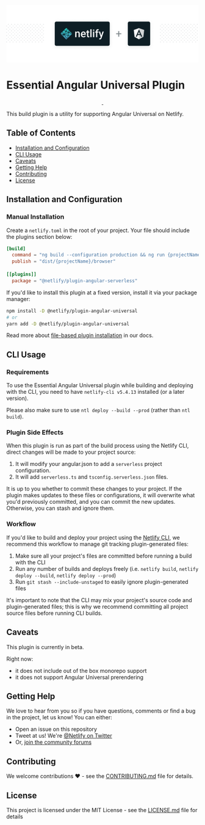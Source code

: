 ![Netlify Build plugin Angular Serverless – Run Angular Universal seamlessly on Netlify](netlify-plugin-angular.png)

# Essential Angular Universal Plugin

<p align="center">
  <a aria-label="npm version" href="https://www.npmjs.com/package/@netlify/plugin-angular-universal">
    <img alt="" src="https://img.shields.io/npm/v/@netlify/plugin-angular-universal">
  </a>
  <a aria-label="MIT License" href="https://img.shields.io/npm/l/@netlify/plugin-angular-universal">
    <img alt="" src="https://img.shields.io/badge/License-MIT-yellow.svg">
  </a>
</p>

This build plugin is a utility for supporting Angular Universal on Netlify.

## Table of Contents

- [Installation and Configuration](#installation-and-configuration)
- [CLI Usage](#cli-usage)
- [Caveats](#caveats)
- [Getting Help](#getting-help)
- [Contributing](#contributing)
- [License](#license)

## Installation and Configuration

### Manual Installation

Create a `netlify.toml` in the root of your project. Your file should include the plugins section below:

```toml
[build]
  command = "ng build --configuration production && ng run {projectName}:serverless:production"
  publish = "dist/{projectName}/browser"

[[plugins]]
  package = "@netlify/plugin-angular-serverless"
```

If you'd like to install this plugin at a fixed version, install it via your package manager:

```bash
npm install -D @netlify/plugin-angular-universal
# or
yarn add -D @netlify/plugin-angular-universal
```

Read more about [file-based plugin installation](https://docs.netlify.com/configure-builds/build-plugins/#file-based-installation)
in our docs.

## CLI Usage

### Requirements

To use the Essential Angular Universal plugin while building and deploying with the CLI, you need to have `netlify-cli v5.4.13` installed (or a later version).

Please also make sure to use `ntl deploy --build --prod` (rather than `ntl build`).

### Plugin Side Effects

When this plugin is run as part of the build process using the Netlify CLI, direct changes will be made to your project source:

1. It will modify your angular.json to add a `serverless` project configuration.
2. It will add `serverless.ts` and `tsconfig.serverless.json` files.

It is up to you whether to commit these changes to your project. If the plugin makes updates to these files or configurations, it will overwrite what you'd previously committed, and you can commit the new updates. Otherwise, you can stash and ignore them.

### Workflow

If you'd like to build and deploy your project using the
[Netlify CLI](https://docs.netlify.com/cli/get-started/), we recommend this
workflow to manage git tracking plugin-generated files:

1. Make sure all your project's files are committed before running a build with
   the CLI
2. Run any number of builds and deploys freely (i.e. `netlify build`,
   `netlify deploy --build`, `netlify deploy --prod`)
3. Run `git stash --include-unstaged` to easily ignore plugin-generated files

It's important to note that the CLI may mix your project's source code and
plugin-generated files; this is why we recommend committing all project source
files before running CLI builds.

## Caveats

This plugin is currently in beta.

Right now:
- it does not include out of the box monorepo support
- it does not support Angular Universal prerendering

## Getting Help

We love to hear from you so if you have questions, comments or find a bug in the
project, let us know! You can either:

- Open an issue on this repository
- Tweet at us! We're [@Netlify on Twitter](https://twitter.com/Netlify)
- Or, [join the community forums](https://answers.netlify.com)

## Contributing

We welcome contributions ❤️ - see the [CONTRIBUTING.md](docs/CONTRIBUTING.md) file
for details.

## License

This project is licensed under the MIT License - see the
[LICENSE.md](LICENSE.md) file for details
